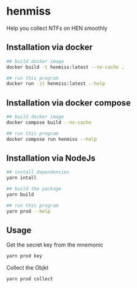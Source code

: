 # henmiss
Help you collect NTFs on HEN smoothly

## Installation via docker
```sh
## build docker image
docker build -t henmiss:latest --no-cache .

## run this program
docker run -it henmiss:latest --help
```

## Installation via docker compose
```sh
## build docker image
docker compose build --no-cache

## run this program
docker compose run henmiss --help
```

## Installation via NodeJs
```sh
## install dependencies
yarn intall

## build the package
yarn build

## run this program
yarn prod --help
```

## Usage
Get the secret key from the mnemonic
```sh
yarn prod key

```

Collect the Objkt
```sh
yarn prod collect
```
